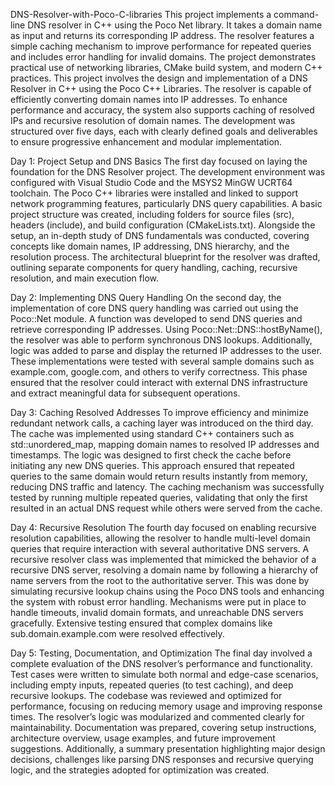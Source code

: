 DNS-Resolver-with-Poco-C-libraries
This project implements a command-line DNS resolver in C++ using the Poco Net library. It takes a domain name as input and returns its corresponding IP address. The resolver features a simple caching mechanism to improve performance for repeated queries and includes error handling for invalid domains. The project demonstrates practical use of networking libraries, CMake build system, and modern C++ practices.
This project involves the design and implementation of a DNS Resolver in C++ using the Poco C++ Libraries. The resolver is capable of efficiently converting domain names into IP addresses. To enhance performance and accuracy, the system also supports caching of resolved IPs and recursive resolution of domain names. The development was structured over five days, each with clearly defined goals and deliverables to ensure progressive enhancement and modular implementation.

Day 1: Project Setup and DNS Basics
The first day focused on laying the foundation for the DNS Resolver project. The development environment was configured with Visual Studio Code and the MSYS2 MinGW UCRT64 toolchain. The Poco C++ libraries were installed and linked to support network programming features, particularly DNS query capabilities. A basic project structure was created, including folders for source files (src), headers (include), and build configuration (CMakeLists.txt). Alongside the setup, an in-depth study of DNS fundamentals was conducted, covering concepts like domain names, IP addressing, DNS hierarchy, and the resolution process. The architectural blueprint for the resolver was drafted, outlining separate components for query handling, caching, recursive resolution, and main execution flow.

Day 2: Implementing DNS Query Handling
On the second day, the implementation of core DNS query handling was carried out using the Poco::Net module. A function was developed to send DNS queries and retrieve corresponding IP addresses. Using Poco::Net::DNS::hostByName(), the resolver was able to perform synchronous DNS lookups. Additionally, logic was added to parse and display the returned IP addresses to the user. These implementations were tested with several sample domains such as example.com, google.com, and others to verify correctness. This phase ensured that the resolver could interact with external DNS infrastructure and extract meaningful data for subsequent operations.

Day 3: Caching Resolved Addresses
To improve efficiency and minimize redundant network calls, a caching layer was introduced on the third day. The cache was implemented using standard C++ containers such as std::unordered_map, mapping domain names to resolved IP addresses and timestamps. The logic was designed to first check the cache before initiating any new DNS queries. This approach ensured that repeated queries to the same domain would return results instantly from memory, reducing DNS traffic and latency. The caching mechanism was successfully tested by running multiple repeated queries, validating that only the first resulted in an actual DNS request while others were served from the cache.

Day 4: Recursive Resolution
The fourth day focused on enabling recursive resolution capabilities, allowing the resolver to handle multi-level domain queries that require interaction with several authoritative DNS servers. A recursive resolver class was implemented that mimicked the behavior of a recursive DNS server, resolving a domain name by following a hierarchy of name servers from the root to the authoritative server. This was done by simulating recursive lookup chains using the Poco DNS tools and enhancing the system with robust error handling. Mechanisms were put in place to handle timeouts, invalid domain formats, and unreachable DNS servers gracefully. Extensive testing ensured that complex domains like sub.domain.example.com were resolved effectively.

Day 5: Testing, Documentation, and Optimization
The final day involved a complete evaluation of the DNS resolver’s performance and functionality. Test cases were written to simulate both normal and edge-case scenarios, including empty inputs, repeated queries (to test caching), and deep recursive lookups. The codebase was reviewed and optimized for performance, focusing on reducing memory usage and improving response times. The resolver’s logic was modularized and commented clearly for maintainability. Documentation was prepared, covering setup instructions, architecture overview, usage examples, and future improvement suggestions. Additionally, a summary presentation highlighting major design decisions, challenges like parsing DNS responses and recursive querying logic, and the strategies adopted for optimization was created.

